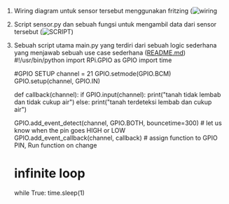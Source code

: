 1.  Wiring diagram untuk sensor tersebut menggunakan fritzing (![wiring](https://user-images.githubusercontent.com/108166045/181902006-02330824-b5e2-4379-8662-e865b130a3e7.png)


2.  Script sensor.py dan sebuah fungsi untuk mengambil data dari sensor tersebut (![SCRIPT](https://user-images.githubusercontent.com/108166045/181902877-3ac37671-bf8b-4375-be02-d1117180ce42.png))


3.  Sebuah script utama main.py yang terdiri dari sebuah logic sederhana yang menjawab sebuah use case sederhana ([README.md](https://github.com/1tiara/TUGAS_GITHUB/files/9225857/README.md))
      #!/usr/bin/python
      import RPi.GPIO as GPIO
      import time


      #GPIO SETUP
      channel = 21
      GPIO.setmode(GPIO.BCM)
      GPIO.setup(channel, GPIO.IN)

      def callback(channel):
          if GPIO.input(channel):
              print("tanah tidak lembab dan tidak cukup air")
          else:
              print("tanah terdeteksi lembab dan cukup air")

      GPIO.add_event_detect(channel, GPIO.BOTH, bouncetime=300)  # let us know when the pin goes HIGH or LOW
      GPIO.add_event_callback(channel, callback)  # assign function to GPIO PIN, Run function on change

      # infinite loop
      while True:
              time.sleep(1)
